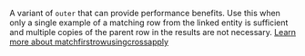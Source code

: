 A variant of `outer` that can provide performance benefits. Use this when only a single example of a matching row from the linked entity is sufficient and multiple copies of the parent row in the results are not necessary. [Learn more about matchfirstrowusingcrossapply](../../join-tables.md#use-matchfirstrowusingcrossapply-link-type)
